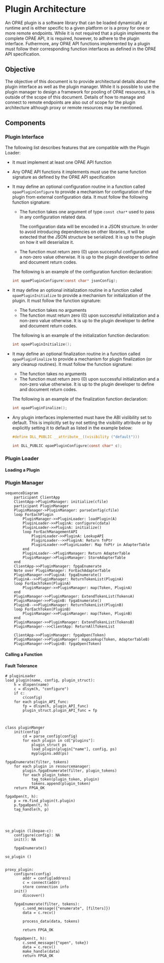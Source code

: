 # Plugin Architecture #
An OPAE plugin is a software library that can be loaded dynamically at runtime and is either specific to a given platform or is a proxy for one or more remote endpoints.
While it is not required that a plugin implements the complete OPAE API, it is required, however, to adhere to the plugin interface. Futhermore, any OPAE API functions implemented by a plugin must follow their corresponding function interfaces as defined in the OPAE API specification.

## Objective ##
The objective of this document is to provide architectural details about the plugin interface as well as the plugin manager. While it is possible to use the plugin manager to design a framework for pooling of OPAE resources, it is outside of the scope of this document. Details of how to manage and connect to remote endpoints are also out of scope for the plugin architecture although proxy or remote resources may be mentioned.

## Components ##

### Plugin Interface ###
The following list describes features that are compatible with the Plugin Loader:
* It must implement at least one OPAE API function
* Any OPAE API functions it implements must use the same function signature as defined by the OPAE API specification
* It may define an optional configuration routine in a function called `opaePluginConfigure` to provide a mechanism for configuration of the plugin from external configuration data. It must follow the following function signature:
  * The function takes one argument of type `const char*` used to pass in any configuration related data.
  
    The configuration data will be encoded in a JSON structure. In order to avoid introducing dependencies on other libraries, it will be extected that the JSON structure be serialized. It is up to the plugin on how it will deserialize it.
  * The function must return zero (0) upon successful configuration and a non-zero value otherwise. It is up to the plugin developer to define and document return codes.

  The following is an example of the configuration function declaration:
  ```C
  int opaePluginConfigure(const char* jsonConfig);
  ```

* It may define an optional initialization routine in a function called `opaePluginInitialize` to provide a mechanism for initialization of the plugin. It must follow the function signature:
  * The function takes no arguments
  * The function must return zero (0) upon successful initialization and a non-zero value otherwise. It is up to the plugin developer to define and document return codes.

  The following is an example of the initialization function declaration:
  ```C
  int opaePluginInitialize();
  ```

* It may define an optional finalization routine in a function called `opaePluginFinalize` to provide a mechanism for plugin finalization (or any cleanup routines). It must follow the function signature:
  * The function takes no arguments
  * The function must return zero (0) upon successful initialization and a non-zero value otherwise. It is up to the plugin developer to define and document return codes.

  The following is an example of the finalization function declaration:
  ```C
  int opaePluginFinalize();
  ```

* Any plugin interfaces implemented must have the ABI vislibility set to default. This is implicitly set by not setting the visibility attribute or by explicitly setting it to default as listed in the example below:
  ```C
  #define DLL_PUBLIC __attribute__((visibility ("default")))

  int DLL_PUBLIC opaePluginConfigure(const char* c);
  ```
### Plugin Loader ###

#### Loading a Plugin ####


### Plugin Manager ###

```mermaid
sequenceDiagram
    participant ClientApp
    ClientApp->PluginManager: initialize(cfile)
    participant PluginManager
    PluginManager->PluginManager: parseConfig(cfile)
    loop ForEachPlugin
        PluginManager->>PluginLoader: loadPlugin(A)
        PluginLoader->>PluginA: configure(cdata)
        PluginLoader->>PluginA: initialize()
        loop ForEachManagementAPI
            PluginLoader->>PluginA: LookupAPI
            PluginLoader-->>PluginA: Return fnPtr
            PluginLoader->>PluginLoader: Map fnPtr in AdapterTable
        end
        PluginLoader-->PluginManager: Return AdapterTable
        PluginManager->PluginManager: StoreAdapterTable
    end
    ClientApp->>PluginManager: fpgaEnumerate
    Note over PluginManager: ForEachAdapterTable
    PluginManager->>PluginA: fpgaEnumerate()
    PluginA-->>PluginManager: ReturnTokenList(PluginA)
    loop ForEachToken(PluginA)
        PluginManager->>PluginManager: map(Token, PluginA)
    end
    PluginManager->>PluginManager: ExtendTokenList(TokensA)
    PluginManager->>PluginB: fpgaEnumerate()
    PluginB-->>PluginManager: ReturnTokenList(PluginB)
    loop ForEachToken(PluginB)
        PluginManager->>PluginManager: map(Token, PluginB)
    end
    PluginManager->>PluginManager: ExtendTokenList(TokensB)
    PluginManager-->>ClientApp: ReturnAllTokenList

    ClientApp->>PluginManager: fpgaOpen(Token)
    PluginManager->>PluginManager: mapLookup(Token, AdapterTableB)
    PluginManager->>PluginB: fpgaOpen(Token)

```


#### Calling a Function ####

#### Fault Tolerance ####


```
# pluginLoader
load_plugin(name, config, plugin_struct):
    h = dlopen(name)
    c = dlsym(h, "configure")
    if c:
        c(config)
    for each plugin_API_func:
        fp = dlsym(h, plugin_API_func)
        plugin_struct.plugin_API_func = fp



class pluginManger
    init(config)
        cd = parse_config(config)
        for each plugin in cd["plugins"]:
            plugin_struct ps
            load_plugin(plugin["name"], config, ps)
            myplugins.add(ps)

fpgaEnumerate(filter, tokens)
    for each plugin in resourcemanager:
        plugin.fpgaEnumerate(filter, plugin_tokens)
        for each plugin_token:
            tag_token(plugin_token, plugin)
            tokens.append(plugin_token)
    return FPGA_OK

fpgaOpen(t, h):
    p = rm.find_plugin(t.plugin)
    p.fpgaOpen(t, h)
    tag_handle(h, p)




```

```
so_plugin (libopae-c):
    configure(config): NA
    init(): NA

    fpgaEnumerate()

so_plugin ()


proxy_plugin:
    configure(config)
        addr = config[address]
        c = connect(addr)
        store connection info
    init()
        discover()

    fpgaEnumerate(filter, tokens):
        c.send_message({"enumerate", [filters]})
        data = c.recv()

        process_data(data, tokens)

        return FPGA_OK

    fpgaOpen(t, h):
        c.send_message({"open", toke})
        data = c.recv()
        make_handle(data)
        return FPGA_OK
```
